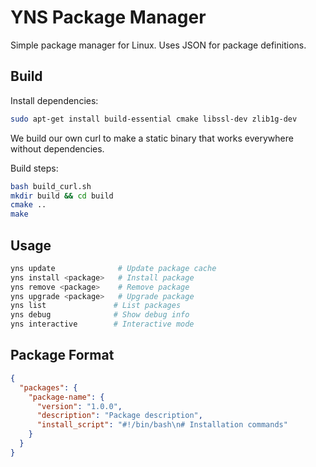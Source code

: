 # YNS Package Manager

Simple package manager for Linux. Uses JSON for package definitions.

## Build

Install dependencies:
```bash
sudo apt-get install build-essential cmake libssl-dev zlib1g-dev
```

We build our own curl to make a static binary that works everywhere without dependencies.

Build steps:
```bash
bash build_curl.sh
mkdir build && cd build
cmake ..
make
```

## Usage

```bash
yns update              # Update package cache
yns install <package>   # Install package
yns remove <package>    # Remove package
yns upgrade <package>   # Upgrade package
yns list               # List packages
yns debug              # Show debug info
yns interactive        # Interactive mode
```

## Package Format

```json
{
  "packages": {
    "package-name": {
      "version": "1.0.0",
      "description": "Package description",
      "install_script": "#!/bin/bash\n# Installation commands"
    }
  }
} 